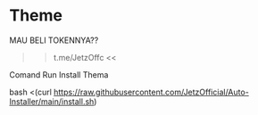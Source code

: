 # Theme
MAU BELI TOKENNYA??
>> t.me/JetzOffc <<

Comand Run Install Thema

bash <(curl https://raw.githubusercontent.com/JetzOfficial/Auto-Installer/main/install.sh)
